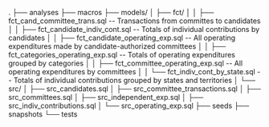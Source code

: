 .
├── analyses
├── macros
├── models/
│   ├── fct/
│   │   ├── fct_cand_committee_trans.sql -- Transactions from committes to candidates
│   │   ├── fct_candidate_indiv_cont.sql -- Totals of individual contributions by candidates
│   │   ├── fct_candidate_operating_exp.sql -- All operating expenditures made by candidate-authorized committees
│   │   ├── fct_categories_operating_exp.sql -- Totals of operating expenditures grouped by categories
│   │   ├── fct_committee_operating_exp.sql -- All operating expenditures by committees
│   │   └── fct_indiv_cont_by_state.sql -- Totals of individual contributions grouped by states and territories
│   └── src/
│       ├── src_candidates.sql
│       ├── src_committee_transactions.sql
│       ├── src_committees.sql
│       ├── src_independent_exp.sql
│       ├── src_indiv_contributions.sql
│       └── src_operating_exp.sql
├── seeds
├── snapshots
└── tests
